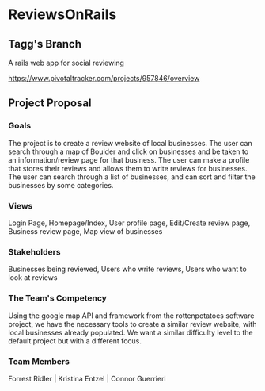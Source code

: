 # ReviewsOnRails

## Tagg's Branch

A rails web app for social reviewing

https://www.pivotaltracker.com/projects/957846/overview

## Project Proposal

### Goals
The project is to create a review website of local businesses. The user can search through a map of Boulder and click on businesses and be taken to an information/review page for that business. The user can make a profile that stores their reviews and allows them to write reviews for businesses. The user can search through a list of businesses, and can sort and filter the businesses by some categories. 

### Views
Login Page, Homepage/Index, User profile page, Edit/Create review page, Business review page, Map view of businesses

### Stakeholders
Businesses being reviewed, Users who write reviews, Users who want to look at reviews

### The Team's Competency
Using the google map API and framework from the rottenpotatoes software project, we have the necessary tools to create a similar review website, with local businesses already populated. We want a similar difficulty level to the default project but with a different focus.

### Team Members
Forrest Ridler | Kristina Entzel | Connor Guerrieri
